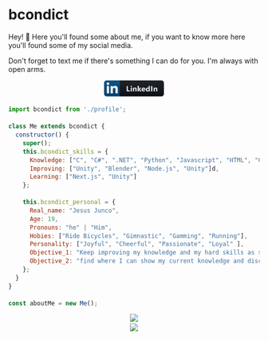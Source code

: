 # bcondict
Hey! :wave: Here you'll found some about me, if you want to know more here you'll found some of my social media.

Don't forget to text me if there's something I can do for you. I'm always with open arms. 
<p align="center">
    <!-- For more icons please follow  https://github.com/MikeCodesDotNET/ColoredBadges -->
    <a href="https://www.linkedin.com/in/dev-jesus-junco/">
        <img src="https://github.com/bcondict/bcondict/blob/main/assets/linkedin.png" alt="linkedin" width="120" hight="50">
    </a>
</p>

```js
import bcondict from './profile';

class Me extends bcondict {
  constructor() {
    super();
    this.bcondict_skills = {
      Knowledge: ["C", "C#", ".NET", "Python", "Javascript", "HTML", "CSS", "SQL"],
      Improving: ["Unity", "Blender", "Node.js", "Unity"]d,
      Learning: ["Next.js", "Unity"]
    };

    this.bcondict_personal = {
      Real_name: "Jesus Junco",
      Age: 19,
      Pronouns: "he" | "Him",
      Hobies: ["Ride Bicycles", "Gimnastic", "Gamming", "Running"],
      Personality: ["Joyful", "Cheerful", "Passionate", "Loyal" ],
      Objective_1: "Keep improving my knowledge and my hard skills as soft skills",
      Objective_2: "find where I can show my current knowledge and discover Tech world from inside"
    };
  }
}

const aboutMe = new Me();
```

<div align="center">
    <div href="https://github.com/bcondict/github-readme-stats"> 
        <img src="https://github-readme-stats.vercel.app/api?username=bcondict&&show_icons=true&theme=radical"/>
    </div>
    <div align="center">
        <img src="https://github-profile-trophy.vercel.app/?username=bcondict&theme=dracula&margin-w=20)](https://github.com/bcondict/github-profile-trophy"/>
    </div>
</div>
